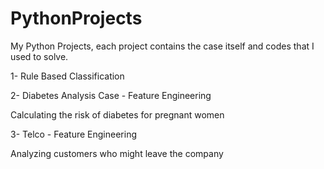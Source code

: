 # PythonProjects
My Python Projects, each project contains the case itself and codes that I used to solve.

1- Rule Based Classification

2- Diabetes Analysis Case - Feature Engineering

Calculating the risk of diabetes for pregnant women

3- Telco - Feature Engineering

Analyzing customers who might leave the company
